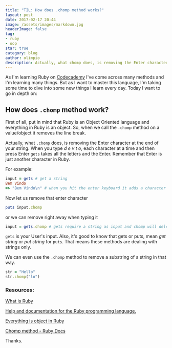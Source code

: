 ```yaml
---
title: "TIL: How does .chomp method works?"
layout: post
date: 2017-02-17 20:44
image: /assets/images/markdown.jpg
headerImage: false
tag:
- ruby
- oop
star: true
category: blog
author: olimpio
description: Actually, what chomp does, is removing the Enter character at the end of your string
---
```



As I'm learning Ruby on [Codecademy](https://www.codecademy.com) I've come across many methods and I'm learning many things. But as I want to master this language, I'm taking some time to dive into some new things I learn every day. Today I want to go in depth on:

## How does `.chomp` method work?
First of all, put in mind that Ruby is an Object Oriented language and everything in Ruby is an object. So, when we call the `.chomp` method on a value/object it removes the line break.

Actually, what `.chomp` does, is removing the Enter character at the end of your string. When you type _d e v t o_, each character at a time and then press Enter `gets` takes all the letters and the Enter. Remember that Enter is just another character in Ruby.

For example:
```ruby
input = gets # get a string
Bem Vindo
=> "Bem Vindo\n" # when you hit the enter keyboard it adds a character
```
Now let us remove that enter character

```ruby 
puts input.chomp
```

or we can remove right away when typing it
```ruby
input = gets.chomp # gets require a string as input and chomp will delete the line break that comes with that string
```

`gets` is your User's input. Also, it's good to know that gets or puts, mean *get string* or *put string* for `puts`. That means these methods are dealing with strings only.

We can even use the `.chomp` method to remove a substring of a string in that way.

```ruby
str = "Hello"
str.chomp("lo")
```

### Resources:
[What is Ruby](https://whatis.techtarget.com/definition/Ruby)

[Help and documentation for the Ruby programming language.](http://ruby-doc.com/docs/ProgrammingRuby/)

[Everything is object in Ruby](https://medium.com/@pk60905/everything-is-object-in-ruby-559475ce71dd)

[Chomp method - Ruby Docs](https://ruby-doc.org/core-2.2.0/String.html#method-i-chomp)


Thanks.

